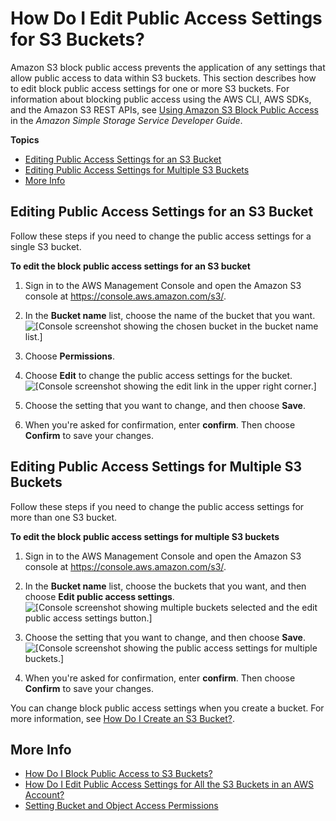 # How Do I Edit Public Access Settings for S3 Buckets?<a name="block-public-access-bucket"></a>

Amazon S3 block public access prevents the application of any settings that allow public access to data within S3 buckets\. This section describes how to edit block public access settings for one or more S3 buckets\. For information about blocking public access using the AWS CLI, AWS SDKs, and the Amazon S3 REST APIs, see [Using Amazon S3 Block Public Access](https://docs.aws.amazon.com/AmazonS3/latest/dev/access-control-block-public-access.html) in the *Amazon Simple Storage Service Developer Guide*\.

**Topics**
+ [Editing Public Access Settings for an S3 Bucket](#block-public-access-bucket-one)
+ [Editing Public Access Settings for Multiple S3 Buckets](#block-public-access-bucket-multiple)
+ [More Info](#block-public-access-bucket-moreinfo)

## Editing Public Access Settings for an S3 Bucket<a name="block-public-access-bucket-one"></a>

Follow these steps if you need to change the public access settings for a single S3 bucket\.

**To edit the block public access settings for an S3 bucket**

1. Sign in to the AWS Management Console and open the Amazon S3 console at [https://console\.aws\.amazon\.com/s3/](https://console.aws.amazon.com/s3/)\.

1. In the **Bucket name** list, choose the name of the bucket that you want\.  
![\[Console screenshot showing the chosen bucket in the bucket name list.\]](http://docs.aws.amazon.com/AmazonS3/latest/user-guide/images/choose-bucket-name.png)

1. Choose **Permissions**\.

1. Choose **Edit** to change the public access settings for the bucket\.  
![\[Console screenshot showing the edit link in the upper right corner.\]](http://docs.aws.amazon.com/AmazonS3/latest/user-guide/images/public-access-bucket-edit.png)

1. Choose the setting that you want to change, and then choose **Save**\.

1. When you're asked for confirmation, enter **confirm**\. Then choose **Confirm** to save your changes\.

## Editing Public Access Settings for Multiple S3 Buckets<a name="block-public-access-bucket-multiple"></a>

Follow these steps if you need to change the public access settings for more than one S3 bucket\.

**To edit the block public access settings for multiple S3 buckets**

1. Sign in to the AWS Management Console and open the Amazon S3 console at [https://console\.aws\.amazon\.com/s3/](https://console.aws.amazon.com/s3/)\.

1. In the **Bucket name** list, choose the buckets that you want, and then choose **Edit public access settings**\.  
![\[Console screenshot showing multiple buckets selected and the edit public access settings button.\]](http://docs.aws.amazon.com/AmazonS3/latest/user-guide/images/choose-edit-public-access-2.png)

1. Choose the setting that you want to change, and then choose **Save**\.   
![\[Console screenshot showing the public access settings for multiple buckets.\]](http://docs.aws.amazon.com/AmazonS3/latest/user-guide/images/edit-public-access-multiple.png)

1. When you're asked for confirmation, enter **confirm**\. Then choose **Confirm** to save your changes\.

You can change block public access settings when you create a bucket\. For more information, see [How Do I Create an S3 Bucket?](create-bucket.md)\. 

## More Info<a name="block-public-access-bucket-moreinfo"></a>
+ [How Do I Block Public Access to S3 Buckets?](block-public-access.md)
+ [How Do I Edit Public Access Settings for All the S3 Buckets in an AWS Account?](block-public-access-account.md)
+  [Setting Bucket and Object Access Permissions](set-permissions.md)